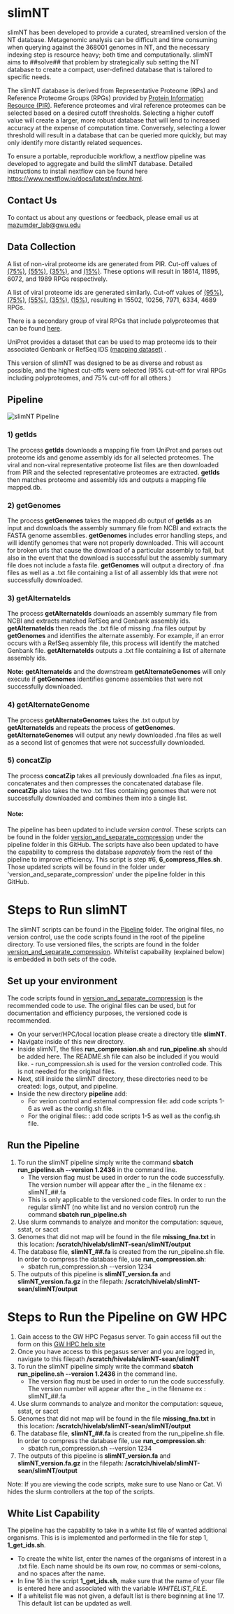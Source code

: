 # slimNT

slimNT has been developed to provide a curated, streamlined version of the NT database. Metagenomic analysis can be difficult and time consuming when querying against the 368001 genomes in NT, and the necessary indexing step is resource heavy; both time and computationally. slimNT aims to ##solve## that problem by strategically sub setting the NT database to create a compact, user-defined database that is tailored to specific needs.

The slimNT database is derived from Representative Proteome (RPs) and Reference Proteome Groups (RPGs) provided by [Protein Information Resource (PIR)](https://proteininformationresource.org/rps/). Reference proteomes and viral reference proteomes can be selected based on a desired cutoff thresholds. Selecting a higher cutoff value will create a larger, more robust database that will lend to increased accuracy at the expense of computation time. Conversely, selecting a lower threshold will result in a database that can be queried more quickly, but may only identify more distantly related sequences.

To ensure a portable, reproducible workflow, a nextflow pipeline was developed to aggregate and build the slimNT database. Detailed instructions to install nextflow can be found here https://www.nextflow.io/docs/latest/index.html. 

## Contact Us
To contact us about any questions or feedback, please email us at mazumder_lab@gwu.edu

## Data Collection

A list of non-viral proteome ids are generated from PIR. Cut-off values of [(75%)](https://proteininformationresource.org/rps/data/current/75/rpg-75.txt), [(55%)](https://proteininformationresource.org/rps/data/current/55/rpg-55.txt), [(35%)](https://proteininformationresource.org/rps/data/current/35/rpg-35.txt), and [(15%)](https://proteininformationresource.org/rps/data/current/15/rpg-15.txt). These options will result in 18614, 11895, 6072, and 1989 RPGs respectively. 

A list of viral proteome ids are generated similarly. Cut-off values of [(95%)](https://proteininformationresource.org/rps/viruses/data/current/95/rpg-95.txt), [(75%)](https://proteininformationresource.org/rps/viruses/data/current/75/rpg-75.txt), [(55%)](https://proteininformationresource.org/rps/viruses/data/current/55/rpg-55.txt), [(35%)](https://proteininformationresource.org/rps/viruses/data/current/35/rpg-35.txt), [(15%)](https://proteininformationresource.org/rps/viruses/data/current/15/rpg-15.txt), resulting in 15502, 10256, 7971, 6334, 4689 RPGs. 

There is a secondary group of viral RPGs that include polyproteomes that can be found [here](https://proteininformationresource.org/download/rps/rpg_virus_all/current/).

UniProt provides a dataset that can be used to map proteome ids to their associated Genbank or RefSeq IDS [(mapping dataset)](https://www.uniprot.org/proteomes?query=*) . 

This version of slimNT was designed to be as diverse and robust as possible, and the highest cut-offs were selected (95% cut-off for viral RPGs including polyproteomes, and 75% cut-off for all others.)

## Pipeline

![slimNT Pipeline](./imgs/slimnt_pipeline.png)

### 1) getIds
The process **getIds** downloads a mapping file from UniProt and parses out proteome ids and genome assembly ids for all selected proteomes. The viral and non-viral representative proteome list files are then downloaded from PIR and the selected representative proteomes are extracted. **getIds** then matches proteome and assembly ids and outputs a mapping file mapped.db. 

### 2) getGenomes
The process **getGenomes** takes the mapped.db output of **getIds** as an input and downloads the assembly summary file from NCBI and extracts the FASTA genome assemblies. **getGenomes**  includes error handling steps, and will identify genomes that were not properly downloaded. This will account for broken urls that cause the download of a particular assembly to fail, but also in the event that the download is successful but the assembly summary file does not include a fasta file. **getGenomes** will output a directory of .fna files as well as a .txt file containing a list of all assembly Ids that were not successfully downloaded. 

### 3) getAlternateIds
The process **getAlternateIds** downloads an assembly summary file from NCBI and extracts matched RefSeq and Genbank assembly ids. **getAlternateIds** then reads the .txt file of missing .fna files output by **getGenomes** and identifies the alternate assembly. For example, if an error occurs with a RefSeq assembly file, this process will identify the matched Genbank file. **getAlternateIds** outputs a .txt file containing a list of alternate assembly ids.

**Note:** **getAlternateIds** and the downstream **getAlternateGenomes** will only execute if **getGenomes** identifies genome assemblies that were not successfully downloaded. 

### 4) getAlternateGenome
The process **getAlternateGenomes** takes the .txt output by **getAlternateIds** and repeats the process of **getGenomes**. **getAlternateGenomes** will output any newly downloaded .fna files as well as a second list of genomes that were not successfully downloaded. 

### 5) concatZip
The process **concatZip** takes all previously downloaded .fna files as input, concatenates and then compresses the concatenated database file. **concatZip** also takes the two .txt files containing genomes that were not successfully downloaded and combines them into a single list.

#### Note:
The pipeline has been updated to include _version control_. These scripts can be found in the folder [version_and_separate_compression](https://github.com/GW-HIVE/slimNT/tree/main/pipeline/version_and_separate_compression) under the pipeline folder in this GitHub. The scripts have also been updated to have the capability to compress the database _separately_ from the rest of the pipeline to improve efficiency. This script is step #6, **6_compress_files.sh**. Those updated scripts will be found in the folder under 'version_and_separate_compression' under the pipeline folder in this GitHub.

# Steps to Run slimNT
The slimNT scripts can be found in the [Pipeline](https://github.com/GW-HIVE/slimNT/tree/main/pipeline) folder. The original files, no version control, use the code scripts found in the root of the pipeline directory. To use versioned files, the scripts are found in the folder [version_and_separate_compression](https://github.com/GW-HIVE/slimNT/tree/main/pipeline/version_and_separate_compression). Whitelist capabaility (explained below) is embedded in both sets of the code. 

## Set up your environment
The code scripts found in [version_and_separate_compression](https://github.com/GW-HIVE/slimNT/tree/main/pipeline/version_and_separate_compression) is the recommended code to use. The original files can be used, but for documentation and efficiency purposes, the versioned code is recommended. 

- On your server/HPC/local location please create a directory title **slimNT**. 
- Navigate inside of this new directory. 
- Inside slimNT, the files **run_compression.sh** and **run_pipeline.sh** should be added here. The README.sh file can also be included if you would like.
      - run_compression.sh is used for the version controlled code. This is not needed for the original files.
- Next, still inside the slimNT directory, these directories need to be created: logs, output, and pipeline.
- Inside the new directory **pipeline** add:
   - For verion control and external compression file: add code scripts 1-6 as well as the config.sh file.
   - For the original files: : add code scripts 1-5 as well as the config.sh file.

## Run the Pipeline
1. To run the slimNT pipeline simply write the command **sbatch run_pipeline.sh --version 1.2436** in the command line.
   - The version flag must be used in order to run the code successfully. The version number will appear after the _ in the filename ex : slimNT_##.fa
   - This is only applicable to the versioned code files. In order to run the regular slimNT (no white list and no version control) run the command **sbatch run_pipeline.sh**
2. Use slurm commands to analyze and monitor the computation: squeue, sstat, or sacct
3. Genomes that did not map will be found in the file **missing_fna.txt** in this location: **/scratch/hivelab/slimNT-sean/slimNT/output**
4. The database file, **slimNT_##.fa** is created from the run_pipeline.sh file. In order to compress the database file, use **run_compression.sh**:
    - sbatch run_compression.sh --version 1234
5. The outputs of this pipeline is **slimNT_version.fa** and **slimNT_version.fa.gz** in the filepath: **/scratch/hivelab/slimNT-sean/slimNT/output**


# Steps to Run the Pipeline on GW HPC
1. Gain access to the GW HPC Pegasus server. To gain access fill out the form on this [GW HPC help site](https://it.gwu.edu/high-performance-computing-access-request)
2. Once you have access to this pegasus server and you are logged in, navigate to this filepath **/scratch/hivelab/slimNT-sean/slimNT**
3. To run the slimNT pipeline simply write the command **sbatch run_pipeline.sh --version 1.2436** in the command line.
   - The version flag must be used in order to run the code successfully. The version number will appear after the _ in the filename ex : slimNT_##.fa
5. Use slurm commands to analyze and monitor the computation: squeue, sstat, or sacct
6. Genomes that did not map will be found in the file **missing_fna.txt** in this location: **/scratch/hivelab/slimNT-sean/slimNT/output**
7. The database file, **slimNT_##.fa** is created from the run_pipeline.sh file. In order to compress the database file, use **run_compression.sh**:
    - sbatch run_compression.sh --version 1234
9. The outputs of this pipeline is **slimNT_version.fa** and **slimNT_version.fa.gz** in the filepath: **/scratch/hivelab/slimNT-sean/slimNT/output**

Note: If you are viewing the code scripts, make sure to use Nano or Cat. Vi hides the slurm controllers at the top of the scripts.

## White List Capability
The pipeline has the capability to take in a white list file of wanted additional organisms. This is is implemented and performed in the file for step 1, **1_get_ids.sh**. 
- To create the white list, enter the names of the organisms of interest in a .txt file. Each name should be its own row, no commas or semi-colons, and no spaces after the name.
- In line 16 in the script **1_get_ids.sh**, make sure that the name of your file is entered here and associated with the variable _WHITELIST_FILE_.
- If a whitelist file was not given, a default list is there beginning at line 17. This default list can be updated as well. 

